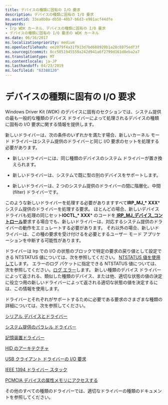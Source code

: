```yaml
---
title: デバイスの種類に固有の I/O 要求
description: デバイスの種類に固有の I/O 要求
ms.assetid: 33ea0b0a-db58-40b7-b6d3-e981acf44dfe
keywords:
- Irp WDK カーネル、デバイスの種類に固有の I/O 要求
- デバイスの種類に固有の I/O 要求の WDK カーネル
ms.date: 06/16/2017
ms.localizationpriority: medium
ms.openlocfilehash: ee2079f4a31f913d7bd688920b1a28c8875edf3f
ms.sourcegitcommit: 0cc5051945559a242d941a6f2799d161d8eba2a7
ms.translationtype: MT
ms.contentlocale: ja-JP
ms.lasthandoff: 04/23/2019
ms.locfileid: "63388120"
---
```

# <a name="device-type-specific-io-requests"></a>デバイスの種類に固有の I/O 要求





Windows Driver Kit (WDK) のデバイスに固有のセクションでは、システム提供の最も一般的な種類のデバイス ドライバーによって処理されるデバイスの種類に固有の I/O 要求に関する情報を提供します。

新しいドライバーは、次の条件のいずれかを満たす場合、新しいカーネル モード ドライバーはシステム提供のドライバーと同じ I/O 要求のセットを処理する必要があります。

-   新しいドライバーには、同じ種類のデバイスのシステム ドライバーが置き換えられます。

-   新しいドライバーは、システムで既に型の別のデバイスをサポートします。

-   新しいドライバーは、2 つのシステム提供のドライバーの間に階層化、中間 (filter) ドライバーです。

このような新しいドライバーを処理する必要がありますすべて**IRP\_MJ\_* XXX*** システム提供のドライバーを処理する要求。 ほとんどの場合、新しいデバイス ドライバも処理の同じセット**IOCTL\_* XXX*** のコードを[ **IRP\_MJ\_デバイス\_コントロール**](https://msdn.microsoft.com/library/windows/hardware/ff550744)要求する場合でも、新しいドライバーは、対応するシステム提供のドライバーの動作をエミュレートする必要があります。 それ以外の場合、新しいドライバーは、この種の要求を受け付けるを必要とするユーザー モード アプリケーションを中断する可能性があります。

ドライバーは Irp での I/O の状態のブロックで特定の要求の戻り値として設定できる NTSTATUS 値については、次を参照してください。 [NTSTATUS 値を使用して](using-ntstatus-values.md)します。 エラーのログ パケットに指定できる NTSTATUS 値については、次を参照してください。[ログ エラー](logging-errors.md)します。 新しい種類のデバイス ドライバーによって返される、類似した種類のデバイス、または他、適切な状態の値の決定に役立つ用の新しいドライバーによって返される適切な状態の値を決定するには、この情報を使用します。

ドライバーとそれぞれがサポートするために必要である要求のさまざまな種類の詳細については、次を参照してください。

[シリアル デバイスとドライバー](https://msdn.microsoft.com/library/windows/hardware/ff547451)

[システム提供のパラレル ドライバー](https://msdn.microsoft.com/library/windows/hardware/ff544814)

[記憶装置ドライバー](https://msdn.microsoft.com/library/windows/hardware/ff566976)

[HID のアーキテクチャ](https://msdn.microsoft.com/library/windows/hardware/jj126193)

[USB クライアント ドライバーの I/O 要求](https://docs.microsoft.com/windows-hardware/drivers/ddi/content/_usbref/#km-ioctl)

[IEEE 1394 ドライバー スタック](https://msdn.microsoft.com/library/windows/hardware/ff538867)

[PCMCIA デバイスの属性メモリにアクセスする](https://msdn.microsoft.com/library/windows/hardware/ff536892)

その他のすべての種類のドライバーでは、適切なドライバーの種類のドキュメントを参照してください。

 

 




